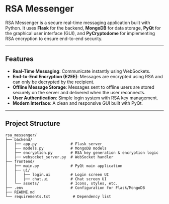 # RSA Messenger

RSA Messenger is a secure real-time messaging application built with Python. It uses **Flask** for the backend, **MongoDB** for data storage, **PyQt** for the graphical user interface (GUI), and **PyCryptodome** for implementing RSA encryption to ensure end-to-end security.

---

## Features

- **Real-Time Messaging**: Communicate instantly using WebSockets.
- **End-to-End Encryption (E2EE)**: Messages are encrypted using RSA and can only be decrypted by the recipient.
- **Offline Message Storage**: Messages sent to offline users are stored securely on the server and delivered when the user reconnects.
- **User Authentication**: Simple login system with RSA key management.
- **Modern Interface**: A clean and responsive GUI built with PyQt.

---

## Project Structure

```plaintext
rsa_messenger/
├── backend/
│   ├── app.py               # Flask server
│   ├── models.py            # MongoDB models
│   ├── encryption.py        # RSA key generation & encryption logic
│   ├── websocket_server.py  # WebSocket handler
├── frontend/
│   ├── main.py              # PyQt main application
│   ├── ui/
│   │   ├── login.ui         # Login screen UI
│   │   ├── chat.ui          # Chat screen UI
│   └── assets/              # Icons, styles, etc.
├── .env                     # Configuration for Flask/MongoDB
├── README.md
└── requirements.txt          # Dependency list
